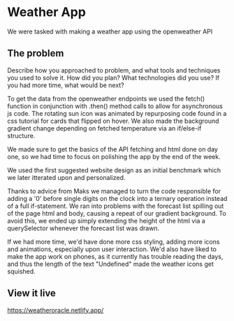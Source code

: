 # Weather App

We were tasked with making a weather app using the openweather API

## The problem

Describe how you approached to problem, and what tools and techniques you used to solve it. How did you plan? What technologies did you use? If you had more time, what would be next?

To get the data from the openweather endpoints we used the fetch() function in conjunction with .then() method calls to allow for asynchronous js code. The rotating sun icon was animated by repurposing code found in a css tutorial for cards that flipped on hover. We also made the background gradient change depending on fetched temperature via an if/else-if structure.

We made sure to get the basics of the API fetching and html done on day one, so we had time to focus on polishing the app by the end of the week. 

We used the first suggested website design as an initial benchmark which we later itterated upon and personalized.

Thanks to advice from Maks we managed to turn the code responsible for adding a '0' before single digits on the clock into a ternary operation instead of a full if-statement. We ran into problems with the forecast list spilling out of the page html and body, causing a repeat of our gradient background. To avoid this, we ended up simply extending the height of the html via a querySelector whenever the forecast list was drawn.

If we had more time, we'd have done more css styling, adding more icons and animations, especially upon user interaction. We'd also have liked to make the app work on phones, as it currently has trouble reading the days, and thus the length of the text "Undefined" made the weather icons get squished. 

## View it live

https://weatheroracle.netlify.app/
